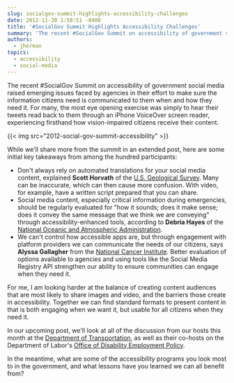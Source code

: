 ```yaml
---
slug: socialgov-summit-highlights-accessibility-challenges
date: 2012-11-30 1:58:51 -0400
title: '#SocialGov Summit Highlights Accessibility Challenges'
summary: 'The recent #SocialGov Summit on accessibility of government social media raised emerging issues faced by agencies in their effort to make sure the information citizens need is communicated to them when and how they need it.'
authors:
  - jherman
topics:
  - accessibility
  - social-media
---
```


The recent #SocialGov Summit on accessibility of government social media raised emerging issues faced by agencies in their effort to make sure the information citizens need is communicated to them when and how they need it. For many, the most eye opening exercise was simply to hear their tweets read back to them through an iPhone VoiceOver screen reader, experiencing firsthand how vision-impaired citizens receive their content.

{{< img src="2012-social-gov-summit-accessibility" >}}

While we'll share more from the summit in an extended post, here are some initial key takeaways from among the hundred participants:

  * Don't always rely on automated translations for your social media content, explained **Scott Horvath** of the [U.S. Geological Survey](http://www.usgs.gov/). Many can be inaccurate, which can then cause more confusion. With video, for example, have a written script prepared that you can share.
  * Social media content, especially critical information during emergencies, should be regularly evaluated for "how it sounds; does it make sense; does it convey the same message that we think we are conveying" through accessibility-enhanced tools, according to **Debria Hayes** of the [National Oceanic and Atmospheric Administration](https://www.noaa.gov).
  * We can't control how accessible apps are, but through engagement with platform providers we can communicate the needs of our citizens, says **Alyssa Gallagher** from the [National Cancer Institute](http://www.cancer.gov/). Better evaluation of options available to agencies and using tools like the Social Media Registry API strengthen our ability to ensure communities can engage when they need it.

For me, I am looking harder at the balance of creating content audiences that are most likely to share images and video, and the barriers those create in accessibility. Together we can find standard formats to present content in that is both engaging when we want it, but usable for all citizens when they need it.

In our upcoming post, we'll look at all of the discussion from our hosts this month at the [Department of Transportation](http://www.dot.gov), as well as their co-hosts on the Department of Labor's [Office of Disability Employment Policy](http://www.dol.gov/odep/).

In the meantime, what are some of the accessibility programs you look most to in the government, and what lessons have you learned we can all benefit from?
